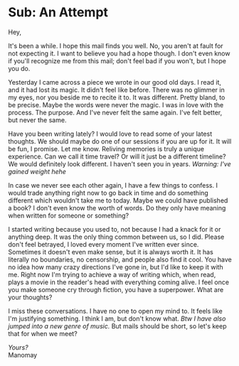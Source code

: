 # Sub: An Attempt

Hey,

It's been a while. I hope this mail finds you well. No, you aren't at fault for not expecting it. I want to believe you had a hope though. I don't even know if you'll recognize me from this mail; don't feel bad if you won't, but I hope you do.

Yesterday I came across a piece we wrote in our good old days. I read it, and it had lost its magic. It didn't feel like before. There was no glimmer in my eyes, nor you beside me to recite it to. It was different. Pretty bland, to be precise. Maybe the words were never the magic. I was in love with the process. The purpose. And I've never felt the same again. I've felt better, but never the same.

Have you been writing lately? I would love to read some of your latest thoughts. We should maybe do one of our sessions if you are up for it. It will be fun, I promise. Let me know. Reliving memories is truly a unique experience. Can we call it time travel? Or will it just be a different timeline? We would definitely look different. I haven't seen you in years. *Warning: I've gained weight hehe*

In case we never see each other again, I have a few things to confess. I would trade anything right now to go back in time and do something different which wouldn't take me to today. Maybe we could have published a book? I don't even know the worth of words. Do they only have meaning when written for someone or something?

I started writing because you used to, not because I had a knack for it or anything deep. It was the only thing common between us, so I did. Please don't feel betrayed, I loved every moment I've written ever since. Sometimes it doesn't even make sense, but it is always worth it. It has literally no boundaries, no censorship, and people also find it cool. You have no idea how many crazy directions I've gone in, but I'd like to keep it with me. Right now I'm trying to achieve a way of writing which, when read, plays a movie in the reader's head with everything coming alive. I feel once you make someone cry through fiction, you have a superpower. What are your thoughts?

I miss these conversations. I have no one to open my mind to. It feels like I'm justifying something. I think I am, but don't know what. *Btw I have also jumped into a new genre of music.* But mails should be short, so let's keep that for when we meet?

*Yours?*  
Manomay
